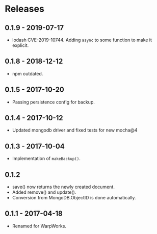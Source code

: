 # Releases

## 0.1.9 - 2019-07-17

- lodash CVE-2019-10744. Adding `async` to some function to make it explicit.

## 0.1.8 - 2018-12-12

- npm outdated.

## 0.1.5 - 2017-10-20

- Passing persistence config for backup.

## 0.1.4 - 2017-10-12

- Updated mongodb driver and fixed tests for new mocha@4

## 0.1.3 - 2017-10-04

- Implementation of `makeBackup()`.

## 0.1.2

- save() now returns the newly created document.
- Added remove() and update().
- Conversion from MongoDB.ObjectID is done automatically.

## 0.1.1 - 2017-04-18

- Renamed for WarpWorks.
